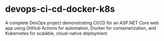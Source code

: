 # devops-ci-cd-docker-k8s
A complete DevOps project demonstrating CI/CD for an ASP.NET Core web app using GitHub Actions for automation, Docker for containerization, and Kubernetes for scalable, cloud-native deployment.
